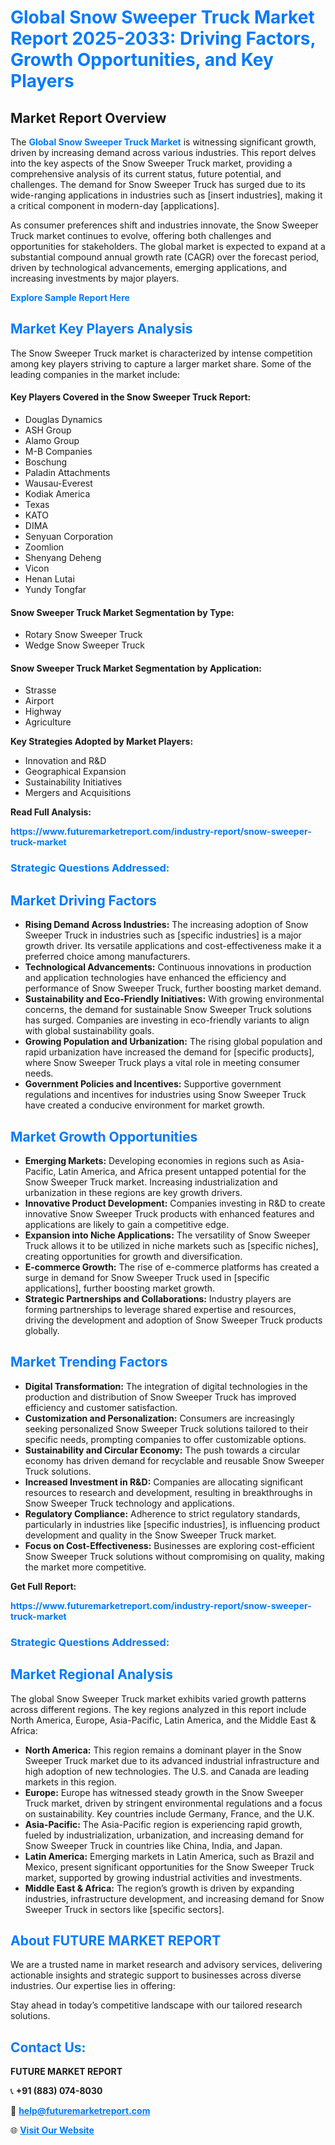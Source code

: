 <h1 style="color: #007BFF;">Global Snow Sweeper Truck Market Report 2025-2033: Driving Factors, Growth Opportunities, and Key Players</h1>

<section id="overview">
<h2>Market Report Overview</h2>
<p>The <a href="https://www.futuremarketreport.com/industry-report/snow-sweeper-truck-market" style="color: #007BFF; text-decoration: none;"><strong>Global Snow Sweeper Truck Market</strong></a> is witnessing significant growth, driven by increasing demand across various industries. This report delves into the key aspects of the Snow Sweeper Truck market, providing a comprehensive analysis of its current status, future potential, and challenges. The demand for Snow Sweeper Truck has surged due to its wide-ranging applications in industries such as [insert industries], making it a critical component in modern-day [applications].</p>
<p>As consumer preferences shift and industries innovate, the Snow Sweeper Truck market continues to evolve, offering both challenges and opportunities for stakeholders. The global market is expected to expand at a substantial compound annual growth rate (CAGR) over the forecast period, driven by technological advancements, emerging applications, and increasing investments by major players.</p>
</section>

<section id="overview">
<p><a href="https://www.futuremarketreport.com/request-sample/reportId=86657" style="color: #007BFF; text-decoration: none;"><strong>Explore Sample Report Here</strong></a></p>
</section>

<section id="key-players">
<h2 style="color: #007BFF;">Market Key Players Analysis</h2>
<p>The Snow Sweeper Truck market is characterized by intense competition among key players striving to capture a larger market share. Some of the leading companies in the market include:</p>
<h4>Key Players Covered in the Snow Sweeper Truck Report:</h4>
<ul><li>Douglas Dynamics</li><li>ASH Group</li><li>Alamo Group</li><li>M-B Companies</li><li>Boschung</li><li>Paladin Attachments</li><li>Wausau-Everest</li><li>Kodiak America</li><li>Texas</li><li>KATO</li><li>DIMA</li><li>Senyuan Corporation</li><li>Zoomlion</li><li>Shenyang Deheng</li><li>Vicon</li><li>Henan Lutai</li><li>Yundy Tongfar</li></ul>
<h4>Snow Sweeper Truck Market Segmentation by Type:</h4>
<ul><li>Rotary Snow Sweeper Truck</li><li>Wedge Snow Sweeper Truck</li></ul>

<h4>Snow Sweeper Truck Market Segmentation by Application:</h4>
<ul><li>Strasse</li><li>Airport</li><li>Highway</li><li>Agriculture</li></ul>
<p><strong>Key Strategies Adopted by Market Players:</strong></p>
<ul>
<li>Innovation and R&D</li>
<li>Geographical Expansion</li>
<li>Sustainability Initiatives</li>
<li>Mergers and Acquisitions</li>
</ul>
</section>

<section>
<p><strong>Read Full Analysis: </strong></p><a href="https://www.futuremarketreport.com/industry-report/snow-sweeper-truck-market" style="color: #007BFF; text-decoration: none;"><strong>https://www.futuremarketreport.com/industry-report/snow-sweeper-truck-market</strong></a>
<h3 style="color: #007BFF;">Strategic Questions Addressed:</h3>
</section>

<section id="driving-factors">
<h2 style="color: #007BFF;">Market Driving Factors</h2>
<ul>
<li><strong>Rising Demand Across Industries:</strong> The increasing adoption of Snow Sweeper Truck in industries such as [specific industries] is a major growth driver. Its versatile applications and cost-effectiveness make it a preferred choice among manufacturers.</li>
<li><strong>Technological Advancements:</strong> Continuous innovations in production and application technologies have enhanced the efficiency and performance of Snow Sweeper Truck, further boosting market demand.</li>
<li><strong>Sustainability and Eco-Friendly Initiatives:</strong> With growing environmental concerns, the demand for sustainable Snow Sweeper Truck solutions has surged. Companies are investing in eco-friendly variants to align with global sustainability goals.</li>
<li><strong>Growing Population and Urbanization:</strong> The rising global population and rapid urbanization have increased the demand for [specific products], where Snow Sweeper Truck plays a vital role in meeting consumer needs.</li>
<li><strong>Government Policies and Incentives:</strong> Supportive government regulations and incentives for industries using Snow Sweeper Truck have created a conducive environment for market growth.</li>
</ul>
</section>

<section id="growth-opportunities">
<h2 style="color: #007BFF;">Market Growth Opportunities</h2>
<ul>
<li><strong>Emerging Markets:</strong> Developing economies in regions such as Asia-Pacific, Latin America, and Africa present untapped potential for the Snow Sweeper Truck market. Increasing industrialization and urbanization in these regions are key growth drivers.</li>
<li><strong>Innovative Product Development:</strong> Companies investing in R&D to create innovative Snow Sweeper Truck products with enhanced features and applications are likely to gain a competitive edge.</li>
<li><strong>Expansion into Niche Applications:</strong> The versatility of Snow Sweeper Truck allows it to be utilized in niche markets such as [specific niches], creating opportunities for growth and diversification.</li>
<li><strong>E-commerce Growth:</strong> The rise of e-commerce platforms has created a surge in demand for Snow Sweeper Truck used in [specific applications], further boosting market growth.</li>
<li><strong>Strategic Partnerships and Collaborations:</strong> Industry players are forming partnerships to leverage shared expertise and resources, driving the development and adoption of Snow Sweeper Truck products globally.</li>
</ul>
</section>

<section id="trending-factors">
<h2 style="color: #007BFF;">Market Trending Factors</h2>
<ul>
<li><strong>Digital Transformation:</strong> The integration of digital technologies in the production and distribution of Snow Sweeper Truck has improved efficiency and customer satisfaction.</li>
<li><strong>Customization and Personalization:</strong> Consumers are increasingly seeking personalized Snow Sweeper Truck solutions tailored to their specific needs, prompting companies to offer customizable options.</li>
<li><strong>Sustainability and Circular Economy:</strong> The push towards a circular economy has driven demand for recyclable and reusable Snow Sweeper Truck solutions.</li>
<li><strong>Increased Investment in R&D:</strong> Companies are allocating significant resources to research and development, resulting in breakthroughs in Snow Sweeper Truck technology and applications.</li>
<li><strong>Regulatory Compliance:</strong> Adherence to strict regulatory standards, particularly in industries like [specific industries], is influencing product development and quality in the Snow Sweeper Truck market.</li>
<li><strong>Focus on Cost-Effectiveness:</strong> Businesses are exploring cost-efficient Snow Sweeper Truck solutions without compromising on quality, making the market more competitive.</li>
</ul>
</section>

<section>
<p><strong>Get Full Report: </strong></p><a href="https://www.futuremarketreport.com/industry-report/snow-sweeper-truck-market" style="color: #007BFF; text-decoration: none;"><strong>https://www.futuremarketreport.com/industry-report/snow-sweeper-truck-market</strong></a>
<h3 style="color: #007BFF;">Strategic Questions Addressed:</h3>
</section>


<section id="regional-analysis">
<h2 style="color: #007BFF;">Market Regional Analysis</h2>
<p>The global Snow Sweeper Truck market exhibits varied growth patterns across different regions. The key regions analyzed in this report include North America, Europe, Asia-Pacific, Latin America, and the Middle East & Africa:</p>
<ul>
<li><strong>North America:</strong> This region remains a dominant player in the Snow Sweeper Truck market due to its advanced industrial infrastructure and high adoption of new technologies. The U.S. and Canada are leading markets in this region.</li>
<li><strong>Europe:</strong> Europe has witnessed steady growth in the Snow Sweeper Truck market, driven by stringent environmental regulations and a focus on sustainability. Key countries include Germany, France, and the U.K.</li>
<li><strong>Asia-Pacific:</strong> The Asia-Pacific region is experiencing rapid growth, fueled by industrialization, urbanization, and increasing demand for Snow Sweeper Truck in countries like China, India, and Japan.</li>
<li><strong>Latin America:</strong> Emerging markets in Latin America, such as Brazil and Mexico, present significant opportunities for the Snow Sweeper Truck market, supported by growing industrial activities and investments.</li>
<li><strong>Middle East & Africa:</strong> The region’s growth is driven by expanding industries, infrastructure development, and increasing demand for Snow Sweeper Truck in sectors like [specific sectors].</li>
</ul>
</section>

<footer>
<h2 style="color: #007BFF;">About FUTURE MARKET REPORT</h2>
<p>We are a trusted name in market research and advisory services, delivering actionable insights and strategic support to businesses across diverse industries. Our expertise lies in offering:</p>

<p>Stay ahead in today’s competitive landscape with our tailored research solutions.</p>

<h2 style="color: #007BFF;">Contact Us:</h2>
<p><strong>FUTURE MARKET REPORT</strong></p>
<p>📞 <strong>+91 (883) 074-8030</strong></p>
<p>📧 <strong><a href="mailto:help@futuremarketreport.com" style="color: #007BFF;">help@futuremarketreport.com</a></strong></p>
<p>🌐 <strong><a href="https://www.futuremarketreport.com/" style="color: #007BFF;">Visit Our Website</a></strong></p>
</footer>